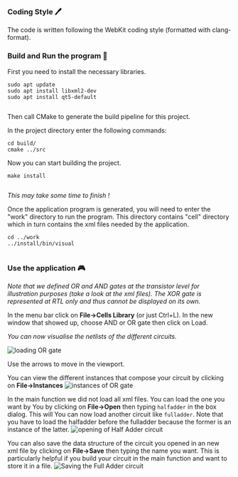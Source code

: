 ### Coding Style 🖊
The code is written following the WebKit coding style (formatted with clang-format).
 
 
### Build and Run the program 🔨
 
First you need to install the necessary libraries.
 
```
sudo apt update
sudo apt install libxml2-dev
sudo apt install qt5-default
 
```
 
 
Then call CMake to generate the build pipeline for this project.
 
In the project directory enter the following commands:
 
```
cd build/
cmake ../src
```
 
Now you can start building the project.
 
 
```
make install
 
```
 
*This may take some time to finish !*
 
 
Once the application program is generated, you will need to enter the "work" directory to run the program.  This directory contains "cell" directory which in turn contains the xml files needed by the application.
```
cd ../work
../install/bin/visual
 
```
 
### Use the application 🎮
 
*Note that we defined OR and AND gates at the transistor level for illustration purposes (take a look at the xml files). The XOR gate is represented at RTL only and thus cannot be displayed on its own.*
 
In the menu bar click on **File->Cells Library** (or just Ctrl+L). In the new window that showed up, choose AND or OR gate then click on Load.
 
*You can now visualise the netlists of the different circuits.*

![loading OR gate](load.png "load")

Use the arrows to move in the viewport.
 
You can view the different instances that compose your circuit by clicking on  **File->Instances** 
 ![instances of OR gate](instances.png "Instances")

In the main function we did not load all xml files. You can load the one you want by You by clicking on  **File->Open**  then typing `halfadder` in the box dialog. This will
You can now load another circuit like `fulladder`.
Note that you have to load the halfadder before the fulladder because the former is an instance of the latter.
![opening of Half Adder circuit](open.png "Open Half Adder")

You can also save the data structure of the circuit you opened in an new xml file by clicking on  **File->Save**  then typing the name you want. This is particularly helpful if you build your circuit in the main function and want to store it in a file.
![Saving the Full Adder circuit](save.png "Save Full Adder")

 
